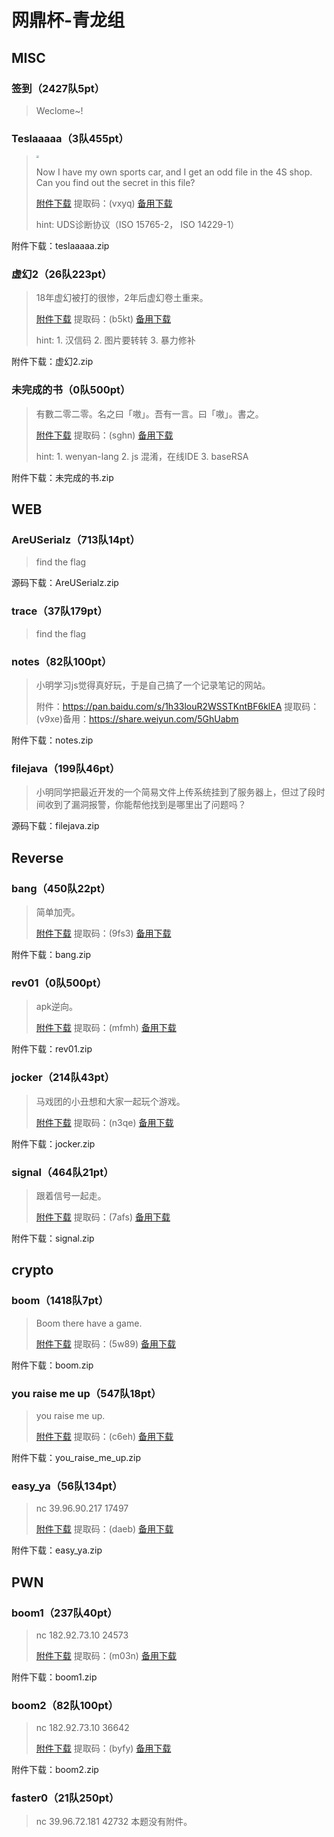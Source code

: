 # 网鼎杯-青龙组

## MISC

### 签到（2427队5pt）
> Weclome~!



### Teslaaaaa（3队455pt）

> <img src="../img/Teslaaaaa.png" style="zoom:25%;" />
>
> Now I have my own sports car, and I get an odd file in the 4S shop. Can you find out the secret in this file?
>
> [附件下载](https://pan.baidu.com/s/1R_iKyeGFjSRpgVKIS7AUzg) 提取码：(vxyq) [备用下载](https://share.weiyun.com/56wAilJ)
>
> hint: UDS诊断协议（ISO 15765-2， ISO 14229-1）

附件下载：teslaaaaa.zip



### 虚幻2（26队223pt）

> 18年虚幻被打的很惨，2年后虚幻卷土重来。
>
> [附件下载](https://pan.baidu.com/s/1S1DpB7mNmvLUQl-QxeIyHg) 提取码：(b5kt) [备用下载](https://share.weiyun.com/56uQA6g)
>
> hint: 1. 汉信码 2. 图片要转转 3. 暴力修补

附件下载：虚幻2.zip



### 未完成的书（0队500pt）
> 有數二零二零。名之曰「嗷」。吾有一言。曰「嗷」。書之。
>
> [附件下载](https://pan.baidu.com/s/19DNXzlUSGLQXbViD5QUoeQ) 提取码：(sghn) [备用下载](https://share.weiyun.com/5LcDULm)
>
> hint: 1. wenyan-lang 2. js 混淆，在线IDE 3. baseRSA

附件下载：未完成的书.zip



## WEB

### AreUSerialz（713队14pt）
> find the flag

源码下载：AreUSerialz.zip



### trace（37队179pt）
> find the flag



### notes（82队100pt）
> 小明学习js觉得真好玩，于是自⼰搞了一个记录笔记的网站。
>
> 附件：https://pan.baidu.com/s/1h33louR2WSSTKntBF6klEA 提取码：(v9xe)备用：https://share.weiyun.com/5GhUabm

附件下载：notes.zip



### filejava（199队46pt）
> 小明同学把最近开发的一个简易文件上传系统挂到了服务器上，但过了段时间收到了漏洞报警，你能帮他找到是哪里出了问题吗？

源码下载：filejava.zip



## Reverse

### bang（450队22pt）
> 简单加壳。
>
> [附件下载](https://pan.baidu.com/s/1079f9PapvZyn2qMmHvHBug) 提取码：(9fs3) [备用下载](https://share.weiyun.com/5N7KJsg)

附件下载：bang.zip



### rev01（0队500pt）
> apk逆向。
>
> [附件下载](https://pan.baidu.com/s/1Ozux3g3JceBMWvZDYTfhoA) 提取码：(mfmh) [备用下载](https://share.weiyun.com/5tOJDfd)

附件下载：rev01.zip



### jocker（214队43pt）
> 马戏团的小丑想和大家一起玩个游戏。
>
> [附件下载](https://pan.baidu.com/s/1dDhlUw0HE2cBAcpY_QLsVw) 提取码：(n3qe) [备用下载](https://share.weiyun.com/57tAwwy)

附件下载：jocker.zip



### signal（464队21pt）
> 跟着信号一起走。
>
> [附件下载](https://pan.baidu.com/s/1lOwU8lEt4b88H4JDMEfitw) 提取码：(7afs) [备用下载](https://share.weiyun.com/5IEwmvl)

附件下载：signal.zip



## crypto

### boom（1418队7pt）
> Boom there have a game.
>
> [附件下载](https://pan.baidu.com/s/1cbXhylOY3scsFwJwGoBpfw) 提取码：(5w89) [备用下载](https://share.weiyun.com/5FBXctl)

附件下载：boom.zip



### you raise me up（547队18pt）
> you raise me up.
>
> [附件下载](https://pan.baidu.com/s/127CeUOsrZIrEExcmrL2tBQ) 提取码：(c6eh) [备用下载](https://share.weiyun.com/5aL4Cmj)

附件下载：you_raise_me_up.zip



### easy_ya（56队134pt）
> nc 39.96.90.217 17497
>
> [附件下载](https://pan.baidu.com/s/1Fh5EJJ-vQK6uTjFr2cuHHQ) 提取码：(daeb) [备用下载](https://share.weiyun.com/5KEZnW5)

附件下载：easy_ya.zip



## PWN

### boom1（237队40pt）
> nc 182.92.73.10 24573
>
> [附件下载](https://pan.baidu.com/s/1TOprpjG8vypyyVFuE5j67w) 提取码：(m03n) [备用下载](https://share.weiyun.com/5ZJxYhU)

附件下载：boom1.zip



### boom2（82队100pt）
> nc 182.92.73.10 36642
>
> [附件下载](https://pan.baidu.com/s/17UUmwn5IUGyhxMsfNUTXUg) 提取码：(byfy) [备用下载](https://share.weiyun.com/5WRuCTk)

附件下载：boom2.zip



### faster0（21队250pt）
> nc 39.96.72.181 42732
> 本题没有附件。



